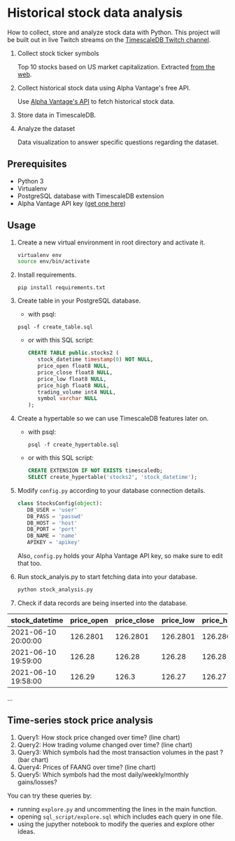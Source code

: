 # Historical stock data analysis

How to collect, store and analyze stock data with Python. This project will be built out in live Twitch streams on the 
[TimescaleDB Twitch channel](https://www.twitch.tv/timescaledb).


1. Collect stock ticker symbols

   Top 10 stocks based on US market capitalization. 
   Extracted [from the web](https://companiesmarketcap.com/usa/largest-companies-in-the-usa-by-market-cap/).
2. Collect historical stock data using Alpha Vantage's free API.

   Use [Alpha Vantage's API](https://www.alphavantage.co/documentation/) to fetch historical stock data.
3. Store data in TimescaleDB.
4. Analyze the dataset

   Data visualization to answer specific questions regarding the dataset.

## Prerequisites
* Python 3
* Virtualenv
* PostgreSQL database with TimescaleDB extension
* Alpha Vantage API key ([get one here](https://www.alphavantage.co/support/#api-key))

## Usage

1. Create a new virtual environment in root directory and activate it.
   
   ```bash
   virtualenv env
   source env/bin/activate
   ```

2. Install requirements.

   `pip install requirements.txt`

3. Create table in your PostgreSQL database.
   - with psql:

   `psql -f create_table.sql`
   
   - or with this SQL script:

      ```sql
      CREATE TABLE public.stocks2 (
         stock_datetime timestamp(0) NOT NULL,
         price_open float8 NULL,
         price_close float8 NULL,
         price_low float8 NULL,
         price_high float8 NULL,
         trading_volume int4 NULL,
         symbol varchar NULL
      );
      ```

4. Create a hypertable so we can use TimescaleDB features later on.
   - with psql: 

      `psql -f create_hypertable.sql`
   - or with this SQL script:
      ```sql
      CREATE EXTENSION IF NOT EXISTS timescaledb;
      SELECT create_hypertable('stocks2', 'stock_datetime');
      ```
5. Modify `config.py` according to your database connection details.
   ```python
   class StocksConfig(object):
      DB_USER = 'user'
      DB_PASS = 'passwd'
      DB_HOST = 'host'
      DB_PORT = 'port'
      DB_NAME = 'name'
      APIKEY = 'apikey'
   ```
   Also, `config.py` holds your Alpha Vantage API key, so make sure to edit that too.

6. Run stock_analyis.py to start fetching data into your database.

   ```bash
   python stock_analysis.py
   ```

7. Check if data records are being inserted into the database.

| stock_datetime      | price_open | price_close | price_low | price_high | trading_volume | symbol |
| ------------------- | ---------- | ----------- | --------- | ---------- | -------------- | ------ |
| 2021-06-10 20:00:00 | 126.2801   | 126.2801    | 126.2801  | 126.2801   | 1212           | AAPL   |
| 2021-06-10 19:59:00 | 126.28     | 126.28      | 126.28    | 126.28     | 420            | AAPL   |
| 2021-06-10 19:58:00 | 126.29     | 126.3       | 126.27    | 126.27     | 3021           | AAPL   |
...

## Time-series stock price analysis

1. Query1: How <insert symbol> stock price changed over time? (line chart)
2. Query2: How <insert symbol> trading volume changed over time? (line chart)
3. Query3: Which symbols had the most transaction volumes in the past <insert time frame>? (bar chart)
4. Query4: Prices of FAANG over time? (line chart)
5. Query5: Which symbols had the most daily/weekly/monthly gains/losses?

You can try these queries by:

* running `explore.py` and uncommenting the lines in the main function.
* opening `sql_script/explore.sql` which includes each query in one file.
* using the jupyther notebook to modify the queries and explore other ideas.

